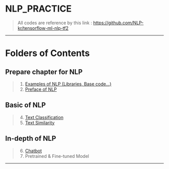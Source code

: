 ﻿
# NLP_PRACTICE

> All codes are reference by this link : https://github.com/NLP-kr/tensorflow-ml-nlp-tf2

---

# Folders of Contents 

## Prepare chapter for NLP 

> 1. [Examples of NLP (Libraries, Base code...)](https://github.com/whitekun91/NLP_Samples/tree/master/1.NLP_PREP)
> 2. [Preface of NLP](https://github.com/whitekun91/NLP_Samples/tree/master/2.NLP_PREF)

## Basic of NLP

> 4. [Text Classification](https://github.com/whitekun91/NLP_Samples/tree/master/3.NLP_CLASSIFY)
> 5. [Text Similarity](https://github.com/whitekun91/NLP_Samples/tree/master/4.NLP_SIMILARITY)

## In-depth of NLP

> 6. [Chatbot](https://github.com/whitekun91/NLP_Samples/tree/master/5.CHATBOT) 
> 7. Pretrained & Fine-tuned Model

---
